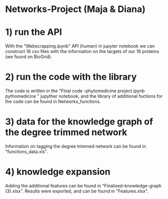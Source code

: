 # Networks-Project (Maja & Diana)
# 1) run the API
With the "Webscrapping.ipynb" API (human) in jupyter notebook we can construct 16 csv files with the information on the targets of our 16 proteins (we found on BioGrid).
# 2) run the code with the library
The code is written in the "Final code -phytomedicine project.ipynb pythomedicine " jupyther notebook, and
the library of additional fuctions  for the code can be found in Networks_functions. 
# 3) data for the knowledge graph of the degree trimmed network
Information on tagging the degree trimmed network can be found in "functions_data.xls". 
# 4) knowledge expansion
Adding the additional features can be found in "Finalised-knowledge-graph (3).xlsx".
Results were exported, and can be found in "Features.xlsx".
